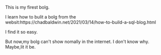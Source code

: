 <p>  This is my firest bolg.</p>
I learn how to bulit a bolg from the websit:https://chadbaldwin.net/2021/03/14/how-to-build-a-sql-blog.html
<p>I find it so easy.</p>
But now,my bolg can't show nomally in the internet.
I don't know why.
Maybe,lit it be.
